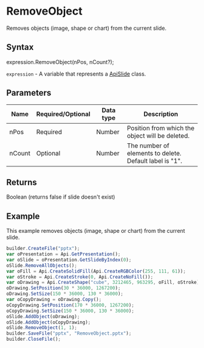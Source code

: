 # RemoveObject

Removes objects (image, shape or chart) from the current slide.

## Syntax

expression.RemoveObject(nPos, nCount?);

`expression` - A variable that represents a [ApiSlide](../ApiSlide.md) class.

## Parameters

| **Name** | **Required/Optional** | **Data type** | **Description** |
| ------------- | ------------- | ------------- | ------------- |
| nPos | Required | Number | Position from which the object will be deleted. |
| nCount | Optional | Number | The number of elements to delete. Default label is "1". |

## Returns

Boolean (returns false if slide doesn't exist)

## Example

This example removes objects (image, shape or chart) from the current slide.

```javascript
builder.CreateFile("pptx");
var oPresentation = Api.GetPresentation();
var oSlide = oPresentation.GetSlideByIndex(0);
oSlide.RemoveAllObjects();
var oFill = Api.CreateSolidFill(Api.CreateRGBColor(255, 111, 61));
var oStroke = Api.CreateStroke(0, Api.CreateNoFill());
var oDrawing = Api.CreateShape("cube", 3212465, 963295, oFill, oStroke);
oDrawing.SetPosition(30 * 36000, 1267200);
oDrawing.SetSize(150 * 36000, 130 * 36000);
var oCopyDrawing = oDrawing.Copy();
oCopyDrawing.SetPosition(170 * 36000, 1267200);
oCopyDrawing.SetSize(150 * 36000, 130 * 36000);
oSlide.AddObject(oDrawing);
oSlide.AddObject(oCopyDrawing);
oSlide.RemoveObject(1, 1);
builder.SaveFile("pptx", "RemoveObject.pptx");
builder.CloseFile();
```
